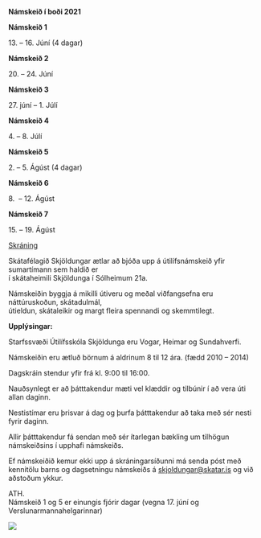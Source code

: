 **Námskeið í boði 2021**

**Námskeið 1**

13\. – 16. Júní (4 dagar)

**Námskeið 2**

20\. – 24. Júní

**Námskeið 3**

27\. júní – 1. Júlí

**Námskeið 4**

4\. – 8. Júlí

**Námskeið 5**

2\. – 5. Ágúst (4 dagar)

**Námskeið 6**

8.  – 12. Ágúst

**Námskeið 7**

15\. – 19. Ágúst

[Skráning](https://www.sportabler.com/shop/skjoldungar)

Skátafélagið Skjöldungar ætlar að bjóða upp á útilífsnámskeið yfir sumartímann sem haldið er  
í skátaheimili Skjöldunga í Sólheimum 21a.

Námskeiðin byggja á mikilli útiveru og meðal viðfangsefna eru náttúruskoðun, skátadulmál,  
útieldun, skátaleikir og margt fleira spennandi og skemmtilegt.

**Upplýsingar:**

Starfssvæði Útilífsskóla Skjöldunga eru Vogar, Heimar og Sundahverfi.

Námskeiðin eru ætluð börnum á aldrinum 8 til 12 ára. (fædd 2010 – 2014)

Dagskráin stendur yfir frá kl. 9:00 til 16:00.

Nauðsynlegt er að þátttakendur mæti vel klæddir og tilbúnir í að vera úti allan daginn.

Nestistímar eru þrisvar á dag og þurfa þátttakendur að taka með sér nesti fyrir daginn.

Allir þátttakendur fá sendan með sér ítarlegan bækling um tilhögun námskeiðsins í upphafi námskeiðs.

Ef námskeiðið kemur ekki upp á skráningarsíðunni má senda póst með kennitölu barns og dagsetningu námskeiðs á skjoldungar@skatar.is og við aðstoðum ykkur.

ATH.  
Námskeið 1 og 5 er einungis fjórir dagar (vegna 17. júní og  
Verslunarmannahelgarinnar)

![](https://skjoldungar.is/wp-content/uploads/2021/04/UTilifsskoli-Skjoldunga-2.png)
